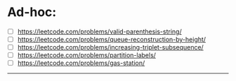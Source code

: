 
# Ad-hoc:
- [ ] https://leetcode.com/problems/valid-parenthesis-string/
- [ ] https://leetcode.com/problems/queue-reconstruction-by-height/
- [ ] https://leetcode.com/problems/increasing-triplet-subsequence/
- [ ] https://leetcode.com/problems/partition-labels/
- [ ] https://leetcode.com/problems/gas-station/

---